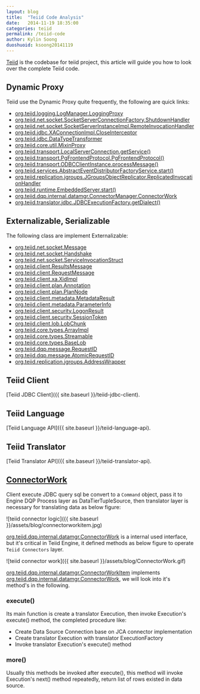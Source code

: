 ```yaml
---
layout: blog
title:  "Teiid Code Analysis"
date:   2014-11-19 18:35:00
categories: teiid
permalink: /teiid-code
author: Kylin Soong
duoshuoid: ksoong20141119
---
```


[Teiid](https://github.com/teiid/teiid) is the codebase for teiid project, this article will guide you how to look over the complete Teiid code.


## Dynamic Proxy

Teiid use the Dynamic Proxy quite frequently, the following are quick links:

* [org.teiid.logging.LogManager.LoggingProxy](https://github.com/teiid/teiid/blob/master/api/src/main/java/org/teiid/logging/LogManager.java)
* [org.teiid.net.socket.SocketServerConnectionFactory.ShutdownHandler](https://github.com/teiid/teiid/blob/master/client/src/main/java/org/teiid/net/socket/SocketServerConnectionFactory.java)
* [org.teiid.net.socket.SocketServerInstanceImpl.RemoteInvocationHandler](https://github.com/teiid/teiid/blob/master/client/src/main/java/org/teiid/net/socket/SocketServerInstanceImpl.java)
* [org.teiid.jdbc.XAConnectionImpl.CloseInterceptor](https://github.com/teiid/teiid/blob/master/client/src/main/java/org/teiid/jdbc/XAConnectionImpl.java)
* [org.teiid.jdbc.DataTypeTransformer](https://github.com/teiid/teiid/blob/master/client/src/main/java/org/teiid/jdbc/DataTypeTransformer.java)
* [org.teiid.core.util.MixinProxy](https://github.com/teiid/teiid/blob/master/common-core/src/main/java/org/teiid/core/util/MixinProxy.java)
* [org.teiid.transport.LocalServerConnection.getService()](https://github.com/teiid/teiid/blob/master/runtime/src/main/java/org/teiid/transport/LocalServerConnection.java)
* [org.teiid.transport.PgFrontendProtocol.PgFrontendProtocol()](https://github.com/teiid/teiid/blob/master/runtime/src/main/java/org/teiid/transport/PgFrontendProtocol.java)
* [org.teiid.transport.ODBCClientInstance.processMessage()](https://github.com/teiid/teiid/blob/master/runtime/src/main/java/org/teiid/transport/ODBCClientInstance.java)
* [org.teiid.services.AbstractEventDistributorFactoryService.start()](https://github.com/teiid/teiid/blob/master/runtime/src/main/java/org/teiid/services/AbstractEventDistributorFactoryService.java)
* [org.teiid.replication.jgroups.JGroupsObjectReplicator.ReplicatedInvocationHandler](https://github.com/teiid/teiid/blob/master/runtime/src/main/java/org/teiid/replication/jgroups/JGroupsObjectReplicator.java)
* [org.teiid.runtime.EmbeddedServer.start()](https://github.com/teiid/teiid/blob/master/runtime/src/main/java/org/teiid/runtime/EmbeddedServer.java)
* [org.teiid.dqp.internal.datamgr.ConnectorManager.ConnectorWork](https://github.com/teiid/teiid/blob/master/engine/src/main/java/org/teiid/dqp/internal/datamgr/ConnectorManager.java)
* [org.teiid.translator.jdbc.JDBCExecutionFactory.getDialect()](https://github.com/teiid/teiid/blob/master/connectors/translator-jdbc/src/main/java/org/teiid/translator/jdbc/JDBCExecutionFactory.java)

## Externalizable, Serializable

The following class are implement Externalizable:

* [org.teiid.net.socket.Message](https://github.com/teiid/teiid/blob/master/client/src/main/java/org/teiid/net/socket/Message.java)
* [org.teiid.net.socket.Handshake](https://github.com/teiid/teiid/blob/master/client/src/main/java/org/teiid/net/socket/Handshake.java)
* [org.teiid.net.socket.ServiceInvocationStruct](https://github.com/teiid/teiid/blob/master/client/src/main/java/org/teiid/net/socket/ServiceInvocationStruct.java)
* [org.teiid.client.ResultsMessage](https://github.com/teiid/teiid/blob/master/client/src/main/java/org/teiid/client/ResultsMessage.java)
* [org.teiid.client.RequestMessage](https://github.com/teiid/teiid/blob/master/client/src/main/java/org/teiid/client/RequestMessage.java)
* [org.teiid.client.xa.XidImpl](https://github.com/teiid/teiid/blob/master/client/src/main/java/org/teiid/client/xa/XidImpl.java)
* [org.teiid.client.plan.Annotation](https://github.com/teiid/teiid/blob/master/client/src/main/java/org/teiid/client/plan/Annotation.java)
* [org.teiid.client.plan.PlanNode](https://github.com/teiid/teiid/blob/master/client/src/main/java/org/teiid/client/plan/PlanNode.java)
* [org.teiid.client.metadata.MetadataResult](https://github.com/teiid/teiid/blob/master/client/src/main/java/org/teiid/client/metadata/MetadataResult.java)
* [org.teiid.client.metadata.ParameterInfo](https://github.com/teiid/teiid/blob/master/client/src/main/java/org/teiid/client/metadata/ParameterInfo.java)
* [org.teiid.client.security.LogonResult](https://github.com/teiid/teiid/blob/master/client/src/main/java/org/teiid/client/security/LogonResult.java)
* [org.teiid.client.security.SessionToken](https://github.com/teiid/teiid/blob/master/client/src/main/java/org/teiid/client/security/SessionToken.java)
* [org.teiid.client.lob.LobChunk](https://github.com/teiid/teiid/blob/master/client/src/main/java/org/teiid/client/lob/LobChunk.java)
* [org.teiid.core.types.ArrayImpl](https://github.com/teiid/teiid/blob/master/common-core/src/main/java/org/teiid/core/types/ArrayImpl.java)
* [org.teiid.core.types.Streamable](https://github.com/teiid/teiid/blob/master/common-core/src/main/java/org/teiid/core/types/Streamable.java)
* [org.teiid.core.types.BaseLob](https://github.com/teiid/teiid/blob/master/common-core/src/main/java/org/teiid/core/types/BaseLob.java)
* [org.teiid.dqp.message.RequestID](https://github.com/teiid/teiid/blob/master/engine/src/main/java/org/teiid/dqp/message/RequestID.java)
* [org.teiid.dqp.message.AtomicRequestID](https://github.com/teiid/teiid/blob/master/engine/src/main/java/org/teiid/dqp/message/AtomicRequestID.java)
* [org.teiid.replication.jgroups.AddressWrapper](https://github.com/teiid/teiid/blob/master/runtime/src/main/java/org/teiid/replication/jgroups/AddressWrapper.java)

## Teiid Client

[Teiid JDBC Client]({{ site.baseurl }}/teiid-jdbc-client).

## Teiid Language

[Teiid Language API]({{ site.baseurl }}/teiid-language-api).

## Teiid Translator

[Teiid Translator API]({{ site.baseurl }}/teiid-translator-api).

## [ConnectorWork](https://github.com/teiid/teiid/blob/master/engine/src/main/java/org/teiid/dqp/internal/datamgr/ConnectorWork.java)

Client execute JDBC query sql be convert to a `Command` object, pass it to Engine DQP Process layer as DataTierTupleSource, then translator layer is necessary for translating data as below figure:

![teiid connector logic]({{ site.baseurl }}/assets/blog/connectorworkitem.jpg)

[org.teiid.dqp.internal.datamgr.ConnectorWork](https://github.com/teiid/teiid/blob/master/engine/src/main/java/org/teiid/dqp/internal/datamgr/ConnectorWork.java) is a internal used interface, but it's critical in Teiid Engine, it defined methods as below figure to operate `Teiid Connectors` layer.

![teiid connector work]({{ site.baseurl }}/assets/blog/ConnectorWork.gif)

[org.teiid.dqp.internal.datamgr.ConnectorWorkItem](https://github.com/teiid/teiid/blob/master/engine/src/main/java/org/teiid/dqp/internal/datamgr/ConnectorWorkItem.java) implements [org.teiid.dqp.internal.datamgr.ConnectorWork](https://github.com/teiid/teiid/blob/master/engine/src/main/java/org/teiid/dqp/internal/datamgr/ConnectorWork.java), we will look into it's method's in the following.

### execute()

Its main function is create a translator Execution, then invoke Execution's execute() method, the completed procedure like:

* Create Data Source Connection base on JCA connector implementation
* Create translator Execution with translator ExecutionFactory
* Invoke translator Execution's execute() method

### more()

Usually this methods be invoked after execute(), this method will invoke Execution's next() method repeatedly, return list of rows existed in data source.
